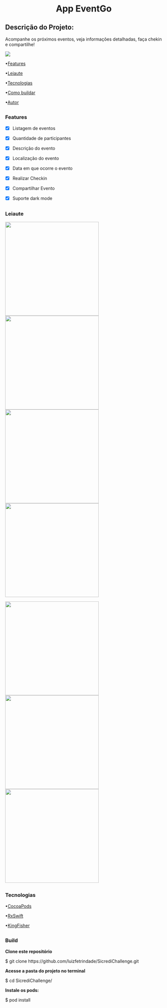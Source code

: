 <h1 align="center"> App EventGo </h1>

## Descrição do Projeto:

<p align="left"> Acompanhe os próximos eventos, veja informações detalhadas, faça chekin e compartilhe!</p>

<img src="https://img.shields.io/badge/ios-13.0-blue"/>

<p align="left">
 •<a href="#features">Features</a> 
 </p>
 •<a href="#leiaute">Leiaute</a>  
  </p>
 •<a href="#tecnologias">Tecnologias</a> 
  </p>
 •<a href="#build">Como buildar</a> 
  </p>
 •<a href="#autor">Autor</a>
</p>

##
### Features

- [x] Listagem de eventos
- [x] Quantidade de participantes
- [x] Descrição do evento
- [x] Localização do evento
- [x] Data em que ocorre o evento
- [x] Realizar Checkin
- [x] Compartilhar Evento
- [x] Suporte dark mode


##
### Leiaute


<p float="center">
 <img src="/AppImages/splash.png"/ width="300">
<img src="/AppImages/dark1.png"/ width="300">
<img src="/AppImages/dark2.png"/ width="300">
<img src="/AppImages/dark3.png"/ width="300">
</p>

<p float="center">
<img src="/AppImages/homePrint.png"/ width="300">
<img src="/AppImages/details4.png"/ width="300">
 <img src="/AppImages/detailsShare.png"/ width="300">
</p>


##
### Tecnologias


<p align="left">
 •<a href="https://cocoapods.org">CocoaPods</a> 
 </p>
 •<a href="https://github.com/ReactiveX/RxSwift">RxSwift</a>  
  </p>
 •<a href="https://github.com/onevcat/Kingfisher">KingFisher</a> 
  </p>
</p>

##
### Build


<p><b>Clone este repositório</b></p>
$ git clone https://github.com/luizfetrindade/SicrediChallenge.git


<p><b>Acesse a pasta do projeto no terminal</b></p>
$ cd SicrediChallenge/


<p><b>Instale os pods:</b></p>
$ pod install


